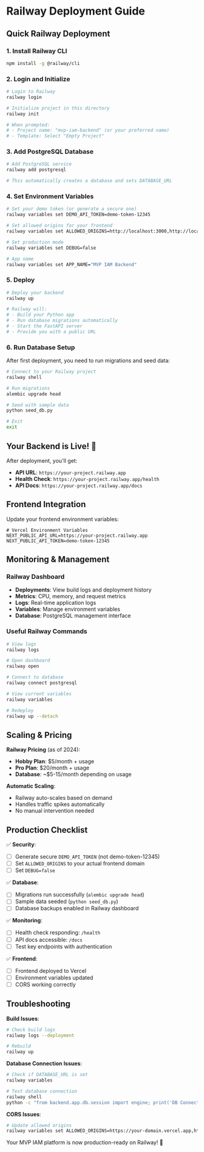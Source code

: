 # Railway Deployment Guide

## Quick Railway Deployment

### 1. Install Railway CLI
```bash
npm install -g @railway/cli
```

### 2. Login and Initialize
```bash
# Login to Railway
railway login

# Initialize project in this directory
railway init

# When prompted:
# - Project name: "mvp-iam-backend" (or your preferred name)
# - Template: Select "Empty Project"
```

### 3. Add PostgreSQL Database
```bash
# Add PostgreSQL service
railway add postgresql

# This automatically creates a database and sets DATABASE_URL
```

### 4. Set Environment Variables
```bash
# Set your demo token (or generate a secure one)
railway variables set DEMO_API_TOKEN=demo-token-12345

# Set allowed origins for your frontend
railway variables set ALLOWED_ORIGINS=http://localhost:3000,http://localhost:3001,http://localhost:5173,https://ion-app-rose.vercel.app,https://app.privion.tech

# Set production mode
railway variables set DEBUG=false

# App name
railway variables set APP_NAME="MVP IAM Backend"
```

### 5. Deploy
```bash
# Deploy your backend
railway up

# Railway will:
# - Build your Python app
# - Run database migrations automatically  
# - Start the FastAPI server
# - Provide you with a public URL
```

### 6. Run Database Setup
After first deployment, you need to run migrations and seed data:

```bash
# Connect to your Railway project
railway shell

# Run migrations
alembic upgrade head

# Seed with sample data
python seed_db.py

# Exit
exit
```

## Your Backend is Live! 🚀

After deployment, you'll get:
- **API URL**: `https://your-project.railway.app`
- **Health Check**: `https://your-project.railway.app/health`
- **API Docs**: `https://your-project.railway.app/docs`

## Frontend Integration

Update your frontend environment variables:

```env
# Vercel Environment Variables
NEXT_PUBLIC_API_URL=https://your-project.railway.app
NEXT_PUBLIC_API_TOKEN=demo-token-12345
```

## Monitoring & Management

### Railway Dashboard
- **Deployments**: View build logs and deployment history
- **Metrics**: CPU, memory, and request metrics
- **Logs**: Real-time application logs
- **Variables**: Manage environment variables
- **Database**: PostgreSQL management interface

### Useful Railway Commands
```bash
# View logs
railway logs

# Open dashboard
railway open

# Connect to database
railway connect postgresql

# View current variables
railway variables

# Redeploy
railway up --detach
```

## Scaling & Pricing

**Railway Pricing** (as of 2024):
- **Hobby Plan**: $5/month + usage
- **Pro Plan**: $20/month + usage
- **Database**: ~$5-15/month depending on usage

**Automatic Scaling**:
- Railway auto-scales based on demand
- Handles traffic spikes automatically
- No manual intervention needed

## Production Checklist

✅ **Security**:
- [ ] Generate secure `DEMO_API_TOKEN` (not demo-token-12345)
- [ ] Set `ALLOWED_ORIGINS` to your actual frontend domain
- [ ] Set `DEBUG=false`

✅ **Database**:
- [ ] Migrations run successfully (`alembic upgrade head`)
- [ ] Sample data seeded (`python seed_db.py`)
- [ ] Database backups enabled in Railway dashboard

✅ **Monitoring**:
- [ ] Health check responding: `/health`
- [ ] API docs accessible: `/docs`
- [ ] Test key endpoints with authentication

✅ **Frontend**:
- [ ] Frontend deployed to Vercel
- [ ] Environment variables updated
- [ ] CORS working correctly

## Troubleshooting

**Build Issues**:
```bash
# Check build logs
railway logs --deployment

# Rebuild
railway up
```

**Database Connection Issues**:
```bash
# Check if DATABASE_URL is set
railway variables

# Test database connection
railway shell
python -c "from backend.app.db.session import engine; print('DB Connected!' if engine else 'Failed')"
```

**CORS Issues**:
```bash
# Update allowed origins
railway variables set ALLOWED_ORIGINS=https://your-domain.vercel.app,http://localhost:5173
```

Your MVP IAM platform is now production-ready on Railway! 🎉

